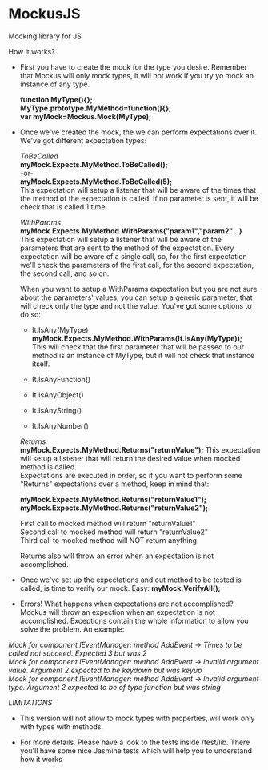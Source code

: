 MockusJS
========

Mocking library for JS

How it works?
- First you have to create the mock for the type you desire.
 Remember that Mockus will only mock types, it will not work if you try yo mock an instance of any type.

  **function MyType(){};**  
  **MyType.prototype.MyMethod=function(){};**  
  **var myMock=Mockus.Mock(MyType);**  
  
- Once we've created the mock, the we can perform expectations over it. We've got different expectation types:

  *ToBeCalled*  
  **myMock.Expects.MyMethod.ToBeCalled();**  
  -or-  
  **myMock.Expects.MyMethod.ToBeCalled(5);**  
  This expectation will setup a listener that will be aware of the times that the method of the expectation is called.
  If no parameter is sent, it will be check that is called 1 time. 
  
  *WithParams*  
  **myMock.Expects.MyMethod.WithParams("param1","param2"...)**  
  This expectation will setup a listener that will be aware of the parameters that are sent to the method of the expectation.
  Every expectation will be aware of a single call, so, for the first expectation we'll check the parameters of the first call, for the second expectation, the second call, and so on.
  
  When you want to setup a WithParams expectation but you are not sure about the parameters' values, you can setup a generic parameter, that will check only the type and not the value.
  You've got some options to do so:
  - It.IsAny(MyType)  
  **myMock.Expects.MyMethod.WithParams(It.IsAny(MyType));**  
  This will check that the first parameter that will be passed to our method is an instance of MyType, but it will not check that instance itself.
  
  - It.IsAnyFunction()
  - It.IsAnyObject()
  - It.IsAnyString()
  - It.IsAnyNumber()
  
  *Returns*  
  **myMock.Expects.MyMethod.Returns("returnValue");**
  This expectation will setup a listener that will return the desired value when mocked method is called.  
  Expectations are executed in order, so if you want to perform some "Returns" expectations over a method, keep in mind that:  
  
  **myMock.Expects.MyMethod.Returns("returnValue1");**  
  **myMock.Expects.MyMethod.Returns("returnValue2");**  
     
  First call to mocked method will return "returnValue1"  
  Second call to mocked method will return "returnValue2"  
  Third call to mocked method will NOT return anything  
  
  Returns also will throw an error when an expectation is not accomplished.
      
- Once we've set up the expectations and out method to be tested is called, is time to verify our mock. Easy:
  **myMock.VerifyAll();**

- Errors! What happens when expectations are not accomplished? Mockus will throw an expection when an expectation is not accomplished.
Exceptions contain the whole information to allow you solve the problem. An example:  
  
*Mock for component IEventManager: method AddEvent -> Times to be called not succeed. Expected 3 but was 2*  
*Mock for component IEventManager: method AddEvent -> Invalid argument value. Argument 2 expected to be keydown but was keyup*  
*Mock for component IEventManager: method AddEvent -> Invalid argument type. Argument 2 expected to be of type function but was string*

*LIMITATIONS*
- This version will not allow to mock types with properties, will work only with types with methods.

- For more details. Please have a look to the tests inside /test/lib. There you'll have some nice Jasmine tests which will help you to understand how it works


  
